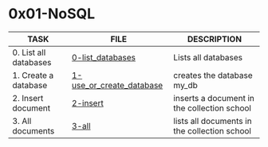 # 0x01-NoSQL

| TASK                  | FILE                                                 | DESCRIPTION                                  |
|-----------------------|------------------------------------------------------|----------------------------------------------|
| 0. List all databases | [0-list_databases](0-list_databases)                 | Lists all databases                          |
| 1. Create a database  | [1-use_or_create_database](1-use_or_create_database) | creates the database my_db                   |
| 2. Insert document    | [2-insert](2-insert)                                 | inserts a document in the collection school  |
| 3. All documents      | [3-all](3-all)                                       | lists all documents in the collection school |
